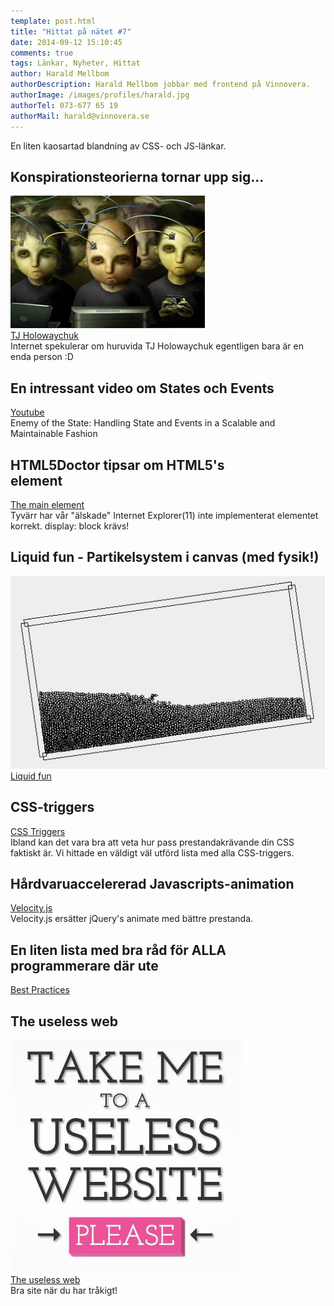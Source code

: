 ```yaml
---
template: post.html
title: "Hittat på nätet #7"
date: 2014-09-12 15:10:45 
comments: true
tags: Länkar, Nyheter, Hittat
author: Harald Mellbom
authorDescription: Harald Mellbom jobbar med frontend på Vinnovera.
authorImage: /images/profiles/harald.jpg
authorTel: 073-677 65 19
authorMail: harald@vinnovera.se
---
```


En liten kaosartad blandning av CSS- och JS-länkar.
<!--more-->

## Konspirationsteorierna tornar upp sig...
![Hive mind][01]  
[TJ Holowaychuk][6]  
Internet spekulerar om huruvida TJ Holowaychuk egentligen bara är en enda person :D  

## En intressant video om States och Events
[Youtube][0]  
Enemy of the State: Handling State and Events in a Scalable and Maintainable Fashion


## HTML5Doctor tipsar om HTML5's <main> element
[The main element][1]  
Tyvärr har vår "älskade" Internet Explorer(11) inte implementerat elementet korrekt. display: block krävs!
 
## Liquid fun - Partikelsystem i canvas (med fysik!)
![Liquid fun][02]  
[Liquid fun][2]  

## CSS-triggers
[CSS Triggers][3]  
Ibland kan det vara bra att veta hur pass prestandakrävande din CSS faktiskt är. Vi hittade en väldigt väl utförd lista med alla CSS-triggers.

## Hårdvaruaccelererad Javascripts-animation
[Velocity.js][4]  
Velocity.js ersätter jQuery's animate med bättre prestanda.

## En liten lista med bra råd för ALLA programmerare där ute
[Best Practices][5]

## The useless web
![The useless web][00]  
[The useless web][7]  
Bra site när du har tråkigt!  


[0]: https://www.youtube.com/watch?v=3ZLlRQJp5Fg
[1]: http://html5doctor.com/the-main-element/
[2]: http://google.github.io/liquidfun/
[3]: www.csstriggers.com
[4]: http://julian.com/research/velocity/
[5]: https://github.com/timoxley/best-practices
[6]: https://www.quora.com/TJ-Holowaychuk-1/How-is-TJ-Holowaychuk-so-insanely-productive
[7]: http://www.theuselessweb.com/

[00]: /images/content/posts/hittat-pa-natet-number-7/uselessweb.jpg
[01]: /images/content/posts/hittat-pa-natet-number-7/hivemind.jpg
[02]: /images/content/posts/hittat-pa-natet-number-7/liquidfun.jpg